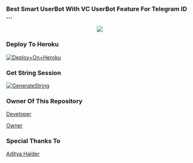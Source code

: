 ### Best Smart UserBot With VC UserBot Feature For Telegram ID ...


<p align="center"><a href="https://t.me/Xelcius"><img src="https://telegra.ph/file/e0ae449fe0a2091b02cec.jpg"></a></p>




### Deploy To Heroku

[![Deploy+On+Heroku](https://www.herokucdn.com/deploy/button.svg)](https://heroku.com/deploy?template=https://github.com/RimuruDemonlord/RFS-Userbot)



### Get String Session

[![GenerateString](https://img.shields.io/badge/repl.it-generateString-yellowgreen)](https://replit.com/@AdityaHalder/StringSession)


### Owner Of This Repository
[Developer](https://t.me/Xelcius)

[Owner](https://t.me/KATTAR_HINDU_NETWORK_OWNER)

### Special Thanks To
[Aditya Halder](https://t.me/AdityaHalder)
